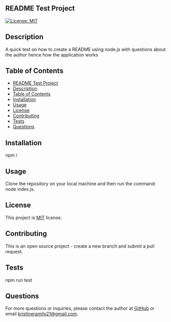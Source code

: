 
## README Test Project
 [![License: MIT](https://img.shields.io/badge/License-MIT-blue.svg)](https://opensource.org/licenses/MIT)

## Description
A quick test on how to create a README using node.js with questions about the author hence how the application works

## Table of Contents
- [README Test Project](#readme-test-project)
- [Description](#description)
- [Table of Contents](#table-of-contents)
- [Installation](#installation)
- [Usage](#usage)
- [License](#license)
- [Contributing](#contributing)
- [Tests](#tests)
- [Questions](#questions)


## Installation
npm i  

## Usage
Clone the repository on your local machine and then run the command: node index.js. 

## License
This project is [MIT](https://choosealicense.com/licenses/mit/) license.

## Contributing
This is an open source project - create a new branch and submit a pull request. 

## Tests
npm run test 

## Questions
For more questions or inquiries, please contact the author at [GitHub](https://github.com/mcramileux) or email kristineramilo21@gmail.com.
  